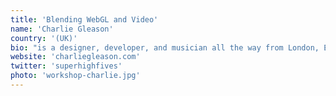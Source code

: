 ```yaml
---
title: 'Blending WebGL and Video'
name: 'Charlie Gleason'
country: '(UK)'
bio: "is a designer, developer, and musician all the way from London, England. He's produced a series of music videos for his band Brightly using all kinds of technology, from WebGL, the Twitter API, live-sourcing GIFs from Giphy, multi-streamed video, webcams, and more. He'll be helping you get started on your own experiments with create-react-app and Three.js."
website: 'charliegleason.com'
twitter: 'superhighfives'
photo: 'workshop-charlie.jpg'
---
```





